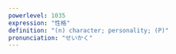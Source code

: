 ```yaml
---
powerlevel: 1035
expression: "性格"
definition: "(n) character; personality; (P)"
pronunciation: "せいかく"
---
```

